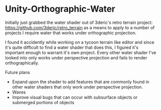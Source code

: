 # Unity-Orthographic-Water

Initially just grabbed the water shader out of 3deric's retro terrain project: https://github.com/3deric/retro_terrain as a means to apply to a number of projects I require water that works under orthographic projection. 

I found it accidently while working on a tycoon terrain like editor and since it's quite difficult to find a water shader that does this, I figured it's important enough to warrant it's own project. Every other water shader I've looked into only works under perspective projection and fails to render orthographically. 

Future plans
- Expand upon the shader to add features that are commonly found in other water shaders that only work under perspective projection. 
- Waves
- Improve visual bugs that can occur with subsurface objects or submerged portions of objects
